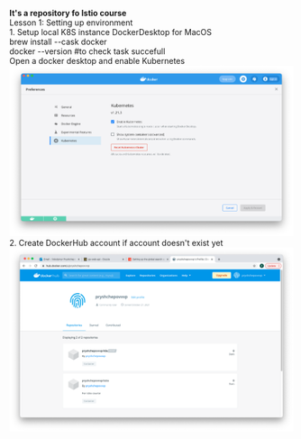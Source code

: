 <B>It's a repository fo Istio course</b><br>
Lesson 1: Setting up environment <br>
<nbsp><nbsp>  1. Setup local K8S instance DockerDesktop for MacOS <br>
<nbsp><nbsp><nbsp><nbsp>    brew install --cask docker <br>
<nbsp><nbsp><nbsp><nbsp>    docker --version #to check task succefull <br>
<nbsp><nbsp><nbsp><nbsp>    Open a docker desktop and enable Kubernetes
![Screenshot](Lesson1/k8s_in_dd.png)
<nbsp><nbsp>  2. Create DockerHub account if account doesn't exist yet
![Screenshot](Lesson1/DockerHub.png)

